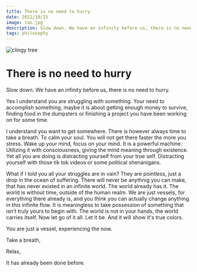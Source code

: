 ```yaml
---
title: There is no need to hurry
date: 2022/10/15
image: tao.jpg
description: Slow down. We have an infinity before us, there is no need to hurry.
tags: philosophy
---
```


![clingy tree](/posts/tao.jpg)

# There is no need to hurry

Slow down. We have an infinity before us, there is no need to hurry.

Yes I understand you are struggling with something. Your need to accomplish something, maybe it is about getting enough money to survive, finding food in the dumpsters or finishing a project you have been working on for some time. 

I understand you want to get somewhere. There is however always time to take a breath. To calm your soul. You will not get there faster the more you stress. Wake up your mind, focus on your mind. It is a powerful machine. Utilizing it with consciousness, giving the mind meaning through existence. Yet all you are doing is distracting yourself from your true self. Distracting yourself with those tik tok videos or some political shenanigans. 

What if I told you all your struggles are in vain? They are pointless, just a drop in the ocean of suffering. There will never be anythnig you can make, that has never existed in an infinite world. The world already has it. The world is without time, outside of the human realm. We are just vessels, for everything there already is, and you think you can actually change anything in this infinite flow. It is meaningless to take possession of something that isn't truly yours to begin with. The world is not in your hands, the world carries itself. Now let go of it all. Let it be. And it will show it's true colors.

You are just a vessel, experiencing the now.

Take a breath,

Relax,

It has already been done before.



